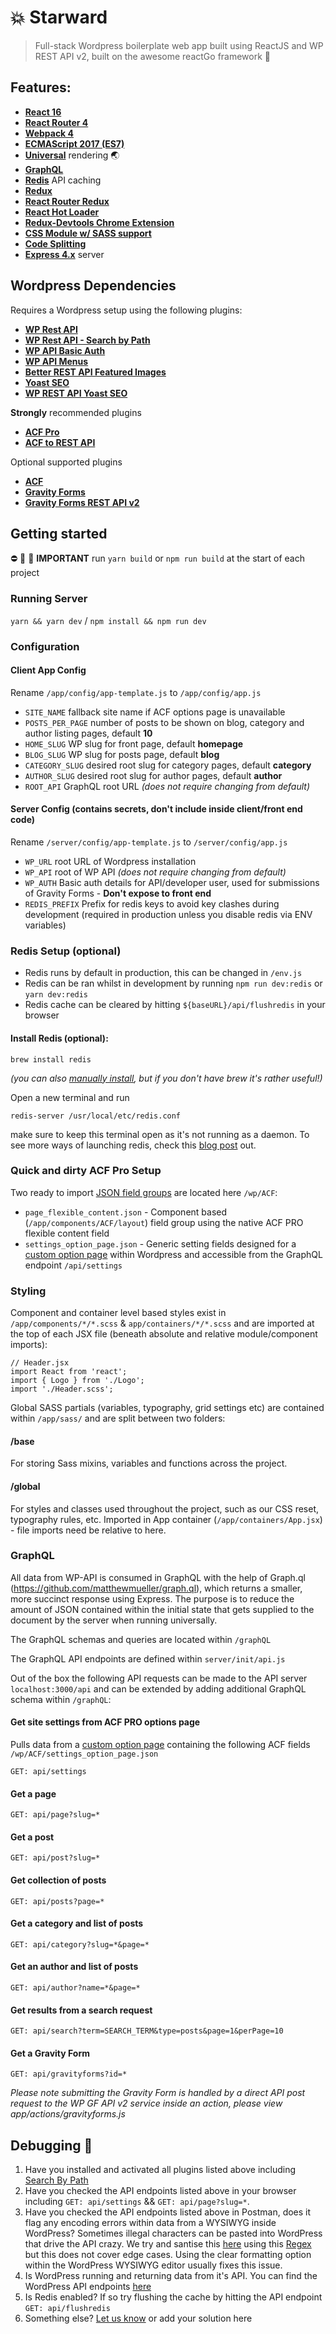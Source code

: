 # :boom: Starward

> Full-stack Wordpress boilerplate web app built using ReactJS and WP REST API v2, built on the awesome reactGo framework  :tada:

## Features:
- [**React 16**](https://facebook.github.io/react/)
- [**React Router 4**](https://github.com/reactjs/react-router)
- [**Webpack 4**](https://github.com/webpack/webpack)
- [**ECMAScript 2017 (ES7)**](https://developer.mozilla.org/en-US/docs/Web/JavaScript/New_in_JavaScript/ECMAScript_Next_support_in_Mozilla)
- [**Universal**](https://medium.com/@ghengeveld/isomorphism-vs-universal-javascript-4b47fb481beb#.4x2t3jlmx) rendering :earth_asia:
- [**GraphQL**](http://graphql.org/learn/)
- [**Redis**](https://redis.io/) API caching
- [**Redux**](https://github.com/reactjs/redux)
- [**React Router Redux**](https://github.com/reactjs/react-router-redux)
- [**React Hot Loader**](https://github.com/gaearon/react-hot-loader)
- [**Redux-Devtools Chrome Extension**](https://github.com/zalmoxisus/redux-devtools-extension)
- [**CSS Module w/ SASS support**](https://github.com/css-modules/css-modules)
- [**Code Splitting**](https://webpack.js.org/guides/code-splitting/)
- [**Express 4.x**](https://expressjs.com/en/api.html) server

## Wordpress Dependencies
Requires a Wordpress setup using the following plugins:
- [**WP Rest API**](https://en-au.wordpress.org/plugins/rest-api/)
- [**WP Rest API - Search by Path**](https://github.com/samlogan/wp-rest-api-search-by-path)
- [**WP API Basic Auth**](https://github.com/WP-API/Basic-Auth)
- [**WP API Menus**](https://en-au.wordpress.org/plugins/wp-api-menus/)
- [**Better REST API Featured Images**](https://en-au.wordpress.org/plugins/better-rest-api-featured-images/)
- [**Yoast SEO**](https://yoast.com/wordpress/plugins/seo/)
- [**WP REST API Yoast SEO**](https://en-au.wordpress.org/plugins/wp-api-yoast-meta/)

**Strongly** recommended plugins
- [**ACF Pro**](https://www.advancedcustomfields.com/pro/)
- [**ACF to REST API**](https://en-au.wordpress.org/plugins/acf-to-rest-api/)

Optional supported plugins
- [**ACF**](https://www.advancedcustomfields.com/)
- [**Gravity Forms**](http://www.gravityforms.com/)
- [**Gravity Forms REST API v2**](https://www.gravityhelp.com/gravity-forms-rest-api-v2-beta-2-released/)

## Getting started

⛔️ 📛 🚫 **IMPORTANT** run `yarn build` or `npm run build` at the start of each project

### Running Server

`yarn && yarn dev` / `npm install && npm run dev`

### Configuration

#### Client App Config

Rename `/app/config/app-template.js` to `/app/config/app.js`

- `SITE_NAME` fallback site name if ACF options page is unavailable
- `POSTS_PER_PAGE` number of posts to be shown on blog, category and author listing pages, default **10**
- `HOME_SLUG` WP slug for front page, default **homepage**
- `BLOG_SLUG` WP slug for posts page, default **blog**
- `CATEGORY_SLUG` desired root slug for category pages, default **category**
- `AUTHOR_SLUG` desired root slug for author pages, default **author**
- `ROOT_API` GraphQL root URL *(does not require changing from default)*

#### Server Config (contains secrets, don't include inside client/front end code)

Rename `/server/config/app-template.js` to `/server/config/app.js`
- `WP_URL` root URL of Wordpress installation
- `WP_API` root of WP API *(does not require changing from default)*
- `WP_AUTH` Basic auth details for API/developer user, used for submissions of Gravity Forms - **Don't expose to front end**
- `REDIS_PREFIX` Prefix for redis keys to avoid key clashes during development (required in production unless you disable redis via ENV variables)

### Redis Setup (optional)

- Redis runs by default in production, this can be changed in `/env.js`
- Redis can be ran whilst in development by running `npm run dev:redis` or `yarn dev:redis`
- Redis cache can be cleared by hitting `${baseURL}/api/flushredis` in your browser

#### Install Redis (optional):

`brew install redis`

*(you can also [manually install](https://redis.io/topics/quickstart), but if you don't have brew it's rather useful!)*

Open a new terminal and run

`redis-server /usr/local/etc/redis.conf`

make sure to keep this terminal open as it's not running as a daemon. To see more ways of launching redis, check this [blog post](https://medium.com/@petehouston/install-and-config-redis-on-mac-os-x-via-homebrew-eb8df9a4f298) out.

### Quick and dirty ACF Pro Setup

Two ready to import [JSON field groups](https://support.advancedcustomfields.com/forums/topic/import-export-fields-groups/) are located here `/wp/ACF`:

- `page_flexible_content.json` - Component based (`/app/components/ACF/layout`) field group using the native ACF PRO flexible content field
- `settings_option_page.json` - Generic setting fields designed for a [custom option page](https://www.advancedcustomfields.com/resources/options-page/) within Wordpress and accessible from the GraphQL endpoint `/api/settings`

### Styling

Component and container level based styles exist in `/app/components/*/*.scss` & `app/containers/*/*.scss` and are imported at the top of each JSX file (beneath absolute and relative module/component imports):

```
// Header.jsx
import React from 'react';
import { Logo } from './Logo';
import './Header.scss';
```

Global SASS partials (variables, typography, grid settings etc) are contained within `/app/sass/` and are split between two folders:

#### /base

For storing Sass mixins, variables and functions across the project.

#### /global

For styles and classes used throughout the project, such as our CSS reset, typography rules, etc. Imported in App container (`/app/containers/App.jsx`) - file imports need be relative to here.

### GraphQL

All data from WP-API is consumed in GraphQL with the help of Graph.ql (https://github.com/matthewmueller/graph.ql), which returns a smaller, more succinct response using Express. The purpose is to reduce the amount of JSON contained within the initial state that gets supplied to the document by the server when running universally.

The GraphQL schemas and queries are located within `/graphQL`

The GraphQL API endpoints are defined within `server/init/api.js`

Out of the box the following API requests can be made to the API server `localhost:3000/api` and can be extended by adding additional GraphQL schema within `/graphQL`:

#### Get site settings from ACF PRO options page

Pulls data from a [custom option page](https://www.advancedcustomfields.com/resources/options-page/) containing the following ACF fields `/wp/ACF/settings_option_page.json`

`GET: api/settings`

#### Get a page

`GET: api/page?slug=*`

#### Get a post

`GET: api/post?slug=*`

#### Get collection of posts

`GET: api/posts?page=*`

#### Get a category and list of posts

`GET: api/category?slug=*&page=*`

#### Get an author and list of posts

`GET: api/author?name=*&page=*`

#### Get results from a search request

`GET: api/search?term=SEARCH_TERM&type=posts&page=1&perPage=10`

#### Get a Gravity Form

`GET: api/gravityforms?id=*`

*Please note submitting the Gravity Form is handled by a direct API post request to the WP GF API v2 service inside an action, please view app/actions/gravityforms.js*

## Debugging 🐛
1) Have you installed and activated all plugins listed above including [Search By Path](https://github.com/samlogan/wp-rest-api-search-by-path)
2) Have you checked the API endpoints listed above in your browser including `GET: api/settings` && `GET: api/page?slug=*`.
3) Have you checked the API endpoints listed above in Postman, does it flag any encoding errors within data from a WYSIWYG inside WordPress? Sometimes illegal characters can be pasted into WordPress that drive the API crazy. We try and santise this [here](https://github.com/distilagency/starward/blob/master/server/init/api.js#L18) using this [Regex](https://github.com/distilagency/starward/blob/master/server/config/app-template.js#L11) but this does not cover edge cases. Using the clear formatting option within the WordPress WYSIWYG editor usually fixes this issue.
4) Is WordPress running and returning data from it's API. You can find the WordPress API endpoints [here](https://developer.wordpress.org/rest-api/reference/)
5) Is Redis enabled? If so try flushing the cache by hitting the API endpoint `GET: api/flushredis`
6) Something else? [Let us know](https://github.com/distilagency/starward/issues) or add your solution here
